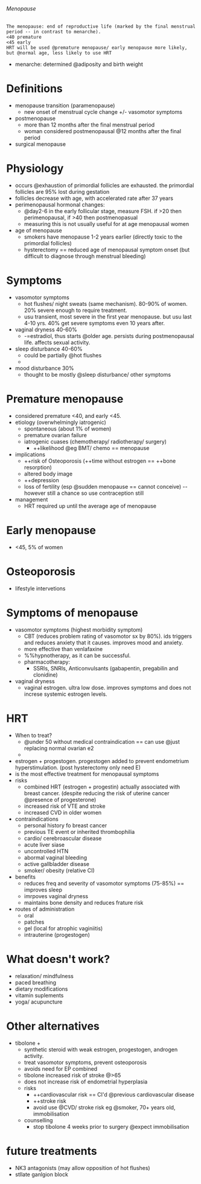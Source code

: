 ###### Menopause
    The menopause: end of reproductive life (marked by the final menstrual period -- in contrast to menarche). 
    <40 premature
    <45 early
    HRT will be used @premature menopause/ early menopause more likely, but @normal age, less likely to use HRT
- menarche: determined @adiposity and birth weight

# Definitions
- menopause transition (paramenopause)
    + new onset of menstrual cycle change +/- vasomotor symptoms
- postmenopause 
    + more than 12 months after the final menstrual period
    + woman considered postmenopausal @12 months after the final period
- surgical menopause

# Physiology
- occurs @exhaustion of primordial follicles are exhausted. the primordial follicles are 95% lost during gestation
- follicles decrease with age, with accelerated rate after 37 years
- perimenopausal hormonal changes:
    + @day2-6 in the early follicular stage, measure FSH. if >20 then perimenopausal, if >40 then postmenopasual
    + measuring this is not usually useful for at age menopausal women
- age of menopause
    + smokers have menopause 1-2 years earlier (directly toxic to the primordial follicles)
    + hysterectomy == reduced age of menopausal symptom onset (but difficult to diagnose through menstrual bleeding)

# Symptoms
- vasomotor symptoms 
    + hot flushes/ night sweats (same mechanism). 80-90% of women. 20% severe enough to require treatment.
    + usu transient, most severe in the first year menopause. but usu last 4-10 yrs. 40% get severe symptoms even 10 years after.
- vaginal dryness 40-60%
    + -=estradiol, thus starts @older age. persists during postmenopausal life. affects sexual activity.
- sleep disturbance 40-60%
    + could be partially @hot flushes
    + 
- mood disturbance 30%
    + thought to be mostly @sleep disturbance/ other symptoms

# Premature menopause
- considered premature <40, and early <45.
- etiology (overwhelmingly iatrogenic)
    + spontaneous (about 1% of women)
    + premature ovarian failure
    + iatrogenic cuases (chemotherapy/ radiotherapy/ surgery)
        * ++likelihood @eg BMT/ chemo == menopause
- implications
    + ++risk of Osteoporosis (++time without estrogen == ++bone resorption)
    + altered body image
    + ++depression
    + loss of fertility (esp @sudden menopause == cannot conceive) --  however still a chance so use contraception still
- management
    + HRT required up until the average age of menopause

# Early menopause
- <45, 5% of women

# Osteoporosis
- lifestyle intervetions

# Symptoms of menopause
- vasomotor symptoms (highest morbidity symptom)
    + CBT (reduces problem rating of vasomotor sx by 80%). ids triggers and reduces anxiety that it causes. improves mood and anxiety.
    + more effective than venlafaxine
    + %%hypnotherapy, as it can be successful.
    + pharmacotherapy: 
        * SSRIs, SNRIs, Anticonvulsants (gabapentin, pregabilin and clonidine)
- vaginal dryness
    + vaginal estrogen. ultra low dose. improves symptoms and does not increse systemic estrogen levels.


# HRT
- When to treat?
    + @under 50 without medical contraindication == can use @just replacing normal ovarian e2
    + 
- estrogen + progestogen. progestogen added to prevent endometrium hyperstimulation. (post hysterectomy only need E)
- is the most effective treatment for menopausal symptoms
- risks
    + combined HRT (estrogen + progestin) actually associated with breast cancer. (despite reducing the risk of uterine cancer @presence of progesterone)
    + increased risk of VTE and stroke
    + increased CVD in older women
- contraindications
    + personal history fo breast cancer
    + previous TE event or inherited thrombophilia
    + cardio/ cerebroascular disease
    + acute liver siase
    + uncontrolled HTN
    + abormal vaginal bleeding
    + active gallbladder disease
    + smoker/ obesity (relative CI)
- benefits
    + reduces freq and severity of vasomotor symptoms (75-85%) == improves sleep
    + imrpoves vaginal dryness
    + maintains bone density and reduces frature risk
- routes of administration
    + oral
    + patches
    + gel (local for atrophic vaginiitis)
    + intrauterine (progestogen)



# What doesn't work?
- relaxation/ mindfulness
- paced breathing
- dietary modifications
- vitamin suplements
- yoga/ acupuncture

# Other alternatives
- tibolone 
    + 
    + synthetic steroid with weak estrogen, progestogen, androgen activity. 
    + treat vasomotor symptoms, prevent osteoporosis
    + avoids need for EP combined
    + tibolone increased risk of stroke @>65
    + does not increase risk of endometrial hyperplasia
    + risks
        * ++cardiovascular risk == CI'd @previous cardiovascular disease
        * ++stroke risk
        * avoid use @CVD/ stroke risk eg @smoker, 70+ years old, immobilisation
    + counselling
        * stop tibolone 4 weeks prior to surgery @expect immobilisation

# future treatments
- NK3 antagonists (may allow opposition of hot flushes)
- stllate ganlgion block
